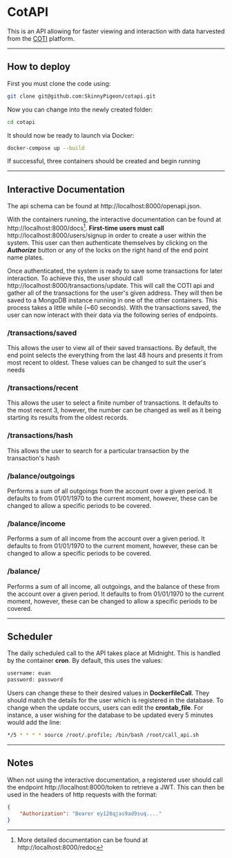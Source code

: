 # CotAPI

This is an API allowing for faster viewing and interaction with data harvested from the [COTI](https://explorer.coti.io/) platform.

***
## How to deploy

First you must clone the code using:

```bash
git clone git@github.com:SkinnyPigeon/cotapi.git
```

Now you can change into the newly created folder:

```bash
cd cotapi
```

It should now be ready to launch via Docker:

```bash
docker-compose up --build
```

If successful, three containers should be created and begin running

***
## Interactive Documentation

The api schema can be found at http://localhost:8000/openapi.json.

With the containers running, the interactive documentation can be found at http://localhost:8000/docs[^1]. **First-time users must call** http://localhost:8000/users/signup in order to create a user within the system. This user can then authenticate themselves by clicking on the ***Authorize*** button or any of the locks on the right hand of the end point name plates.

Once authenticated, the system is ready to save some transactions for later interaction. To achieve this, the user should call http://localhost:8000/transactions/update. This will call the COTI api and gather all of the transactions for the user's given address. They will then be saved to a MongoDB instance running in one of the other containers. This process takes a little while (~60 seconds). With the transactions saved, the user can now interact with their data via the following series of endpoints.

### /transactions/saved

This allows the user to view all of their saved transactions. By default, the end point selects the everything from the last 48 hours and presents it from most recent to oldest. These values can be changed to suit the user's needs

### /transactions/recent

This allows the user to select a finite number of transactions. It defaults to the most recent 3, however, the number can be changed as well as it being starting its results from the oldest records.

### /transactions/hash

This allows the user to search for a particular transaction by the transaction's hash

### /balance/outgoings

Performs a sum of all outgoings from the account over a given period. It defaults to from 01/01/1970 to the current moment, however, these can be changed to allow a specific periods to be covered.

### /balance/income

Performs a sum of all income from the account over a given period. It defaults to from 01/01/1970 to the current moment, however, these can be changed to allow a specific periods to be covered.

### /balance/

Performs a sum of all income, all outgoings, and the balance of these from the account over a given period. It defaults to from 01/01/1970 to the current moment, however, these can be changed to allow a specific periods to be covered.

***
## Scheduler
The daily scheduled call to the API takes place at Midnight. This is handled by the container **cron**. By default, this uses the values:

```bash
username: euan
password: password
```

Users can change these to their desired values in **DockerfileCall**. They should match the details for the user which is registered in the database. To change when the update occurs, users can edit the **crontab_file**. For instance, a user wishing for the database to be updated every 5 minutes would add the line:

```bash
*/5 * * * * source /root/.profile; /bin/bash /root/call_api.sh
```

***
## Notes

When not using the interactive documentation, a registered user should call the endpoint http://localhost:8000/token to retrieve a JWT. This can then be used in the headers of http requests with the format:

```json
{
    "Authorization": "Bearer ey128qjas9ad9suq...."
}
```



[^1]: More detailed documentation can be found at http://localhost:8000/redoc